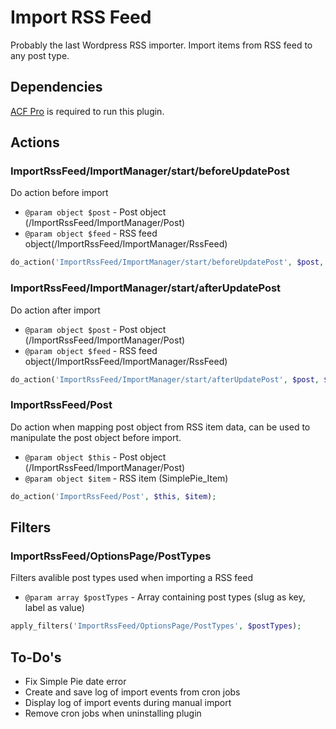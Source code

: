 # Import RSS Feed

Probably the last Wordpress RSS importer. Import items from RSS feed to any post type.

## Dependencies
[ACF Pro](https://www.advancedcustomfields.com/pro/ "Advanced custom fields Pro") is required to run this plugin.

## Actions

### ImportRssFeed/ImportManager/start/beforeUpdatePost

Do action before import

- ```@param object $post``` - Post object (/ImportRssFeed/ImportManager/Post)
- ```@param object $feed``` - RSS feed object(/ImportRssFeed/ImportManager/RssFeed)

```php
do_action('ImportRssFeed/ImportManager/start/beforeUpdatePost', $post, $feed);
```
### ImportRssFeed/ImportManager/start/afterUpdatePost

Do action after import

- ```@param object $post``` - Post object (/ImportRssFeed/ImportManager/Post)
- ```@param object $feed``` - RSS feed object(/ImportRssFeed/ImportManager/RssFeed)

```php
do_action('ImportRssFeed/ImportManager/start/afterUpdatePost', $post, $feed);
```

### ImportRssFeed/Post

Do action when mapping post object from RSS item data, can be used to manipulate the post object before import.

- ```@param object $this``` - Post object (/ImportRssFeed/ImportManager/Post)
- ```@param object $item``` - RSS item (SimplePie_Item)

```php
do_action('ImportRssFeed/Post', $this, $item);
```

## Filters

### ImportRssFeed/OptionsPage/PostTypes

Filters avalible post types used when importing a RSS feed

- ```@param array $postTypes``` - Array containing post types (slug as key, label as value)

```php
apply_filters('ImportRssFeed/OptionsPage/PostTypes', $postTypes);
```

## To-Do's
- Fix Simple Pie date error
- Create and save log of import events from cron jobs
- Display log of import events during manual import
- Remove cron jobs when uninstalling plugin
